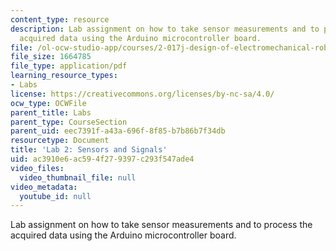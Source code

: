 ```yaml
---
content_type: resource
description: Lab assignment on how to take sensor measurements and to process the
  acquired data using the Arduino microcontroller board.
file: /ol-ocw-studio-app/courses/2-017j-design-of-electromechanical-robotic-systems-fall-2009/ac3910e6ac594f279397c293f547ade4_MIT2_017JF09_slides2.pdf
file_size: 1664785
file_type: application/pdf
learning_resource_types:
- Labs
license: https://creativecommons.org/licenses/by-nc-sa/4.0/
ocw_type: OCWFile
parent_title: Labs
parent_type: CourseSection
parent_uid: eec7391f-a43a-696f-8f85-b7b86b7f34db
resourcetype: Document
title: 'Lab 2: Sensors and Signals'
uid: ac3910e6-ac59-4f27-9397-c293f547ade4
video_files:
  video_thumbnail_file: null
video_metadata:
  youtube_id: null
---
```

Lab assignment on how to take sensor measurements and to process the acquired data using the Arduino microcontroller board.